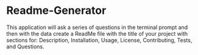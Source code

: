 # Readme-Generator
This application will ask a series of questions in the terminal prompt and then with the data create a ReadMe file with the title of your project with sections for: Description, Installation, Usage, License, Contributing, Tests, and Questions.  